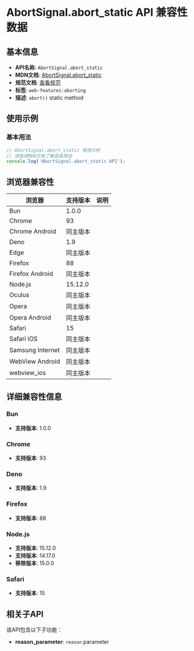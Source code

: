 # AbortSignal.abort_static API 兼容性数据

## 基本信息

- **API名称**: `AbortSignal.abort_static`
- **MDN文档**: [AbortSignal.abort_static](https://developer.mozilla.org/docs/Web/API/AbortSignal/abort_static)
- **规范文档**: [查看规范](https://dom.spec.whatwg.org/#ref-for-dom-abortsignal-abort①)
- **标签**: `web-features:aborting`
- **描述**: `abort()` static method

## 使用示例

### 基本用法

```javascript
// AbortSignal.abort_static 使用示例
// 请查阅MDN文档了解具体用法
console.log('AbortSignal.abort_static API');
```

## 浏览器兼容性

| 浏览器 | 支持版本 | 说明 |
|--------|----------|------|
| Bun | 1.0.0 |  |
| Chrome | 93 |  |
| Chrome Android | 同主版本 |  |
| Deno | 1.9 |  |
| Edge | 同主版本 |  |
| Firefox | 88 |  |
| Firefox Android | 同主版本 |  |
| Node.js | 15.12.0 |  |
| Oculus | 同主版本 |  |
| Opera | 同主版本 |  |
| Opera Android | 同主版本 |  |
| Safari | 15 |  |
| Safari iOS | 同主版本 |  |
| Samsung Internet | 同主版本 |  |
| WebView Android | 同主版本 |  |
| webview_ios | 同主版本 |  |

## 详细兼容性信息

### Bun

- **支持版本**: 1.0.0

### Chrome

- **支持版本**: 93

### Deno

- **支持版本**: 1.9

### Firefox

- **支持版本**: 88

### Node.js

- **支持版本**: 15.12.0
- **支持版本**: 14.17.0
- **移除版本**: 15.0.0

### Safari

- **支持版本**: 15

## 相关子API

该API包含以下子功能：

- **reason_parameter**: `reason` parameter

